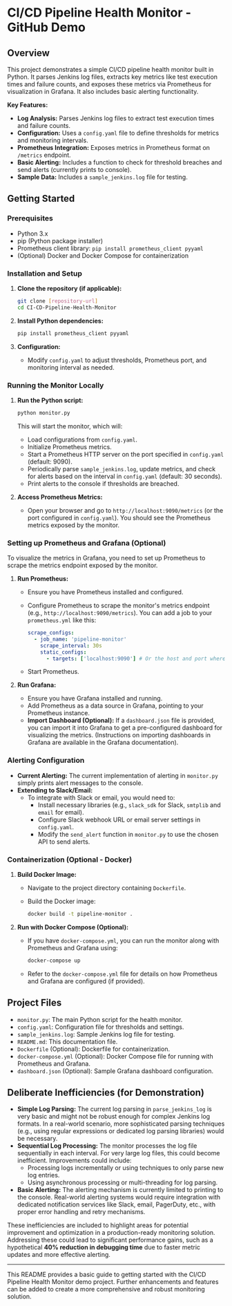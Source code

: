 # CI/CD Pipeline Health Monitor - GitHub Demo

## Overview

This project demonstrates a simple CI/CD pipeline health monitor built in Python. It parses Jenkins log files, extracts key metrics like test execution times and failure counts, and exposes these metrics via Prometheus for visualization in Grafana. It also includes basic alerting functionality.

**Key Features:**

- **Log Analysis:** Parses Jenkins log files to extract test execution times and failure counts.
- **Configuration:** Uses a `config.yaml` file to define thresholds for metrics and monitoring intervals.
- **Prometheus Integration:** Exposes metrics in Prometheus format on `/metrics` endpoint.
- **Basic Alerting:** Includes a function to check for threshold breaches and send alerts (currently prints to console).
- **Sample Data:** Includes a `sample_jenkins.log` file for testing.

## Getting Started

### Prerequisites

- Python 3.x
- pip (Python package installer)
- Prometheus client library: `pip install prometheus_client pyyaml`
- (Optional) Docker and Docker Compose for containerization

### Installation and Setup

1. **Clone the repository (if applicable):**

   ```bash
   git clone [repository-url]
   cd CI-CD-Pipeline-Health-Monitor
   ```

2. **Install Python dependencies:**

   ```bash
   pip install prometheus_client pyyaml
   ```

3. **Configuration:**

   - Modify `config.yaml` to adjust thresholds, Prometheus port, and monitoring interval as needed.

### Running the Monitor Locally

1. **Run the Python script:**

   ```bash
   python monitor.py
   ```

   This will start the monitor, which will:
     - Load configurations from `config.yaml`.
     - Initialize Prometheus metrics.
     - Start a Prometheus HTTP server on the port specified in `config.yaml` (default: 9090).
     - Periodically parse `sample_jenkins.log`, update metrics, and check for alerts based on the interval in `config.yaml` (default: 30 seconds).
     - Print alerts to the console if thresholds are breached.

2. **Access Prometheus Metrics:**

   - Open your browser and go to `http://localhost:9090/metrics` (or the port configured in `config.yaml`). You should see the Prometheus metrics exposed by the monitor.

### Setting up Prometheus and Grafana (Optional)

To visualize the metrics in Grafana, you need to set up Prometheus to scrape the metrics endpoint exposed by the monitor.

1. **Run Prometheus:**

   - Ensure you have Prometheus installed and configured.
   - Configure Prometheus to scrape the monitor's metrics endpoint (e.g., `http://localhost:9090/metrics`).  You can add a job to your `prometheus.yml` like this:

     ```yaml
     scrape_configs:
       - job_name: 'pipeline-monitor'
         scrape_interval: 30s
         static_configs:
           - targets: ['localhost:9090'] # Or the host and port where monitor.py is running
     ```
   - Start Prometheus.

2. **Run Grafana:**

   - Ensure you have Grafana installed and running.
   - Add Prometheus as a data source in Grafana, pointing to your Prometheus instance.
   - **Import Dashboard (Optional):** If a `dashboard.json` file is provided, you can import it into Grafana to get a pre-configured dashboard for visualizing the metrics.  (Instructions on importing dashboards in Grafana are available in the Grafana documentation).

### Alerting Configuration

- **Current Alerting:** The current implementation of alerting in `monitor.py` simply prints alert messages to the console.
- **Extending to Slack/Email:**
    - To integrate with Slack or email, you would need to:
        - Install necessary libraries (e.g., `slack_sdk` for Slack, `smtplib` and `email` for email).
        - Configure Slack webhook URL or email server settings in `config.yaml`.
        - Modify the `send_alert` function in `monitor.py` to use the chosen API to send alerts.

### Containerization (Optional - Docker)

1. **Build Docker Image:**

   - Navigate to the project directory containing `Dockerfile`.
   - Build the Docker image:

     ```bash
     docker build -t pipeline-monitor .
     ```

2. **Run with Docker Compose (Optional):**

   - If you have `docker-compose.yml`, you can run the monitor along with Prometheus and Grafana using:

     ```bash
     docker-compose up
     ```

   - Refer to the `docker-compose.yml` file for details on how Prometheus and Grafana are configured (if provided).

## Project Files

- `monitor.py`: The main Python script for the health monitor.
- `config.yaml`: Configuration file for thresholds and settings.
- `sample_jenkins.log`: Sample Jenkins log file for testing.
- `README.md`: This documentation file.
- `Dockerfile` (Optional): Dockerfile for containerization.
- `docker-compose.yml` (Optional): Docker Compose file for running with Prometheus and Grafana.
- `dashboard.json` (Optional): Sample Grafana dashboard configuration.

## Deliberate Inefficiencies (for Demonstration)

- **Simple Log Parsing:** The current log parsing in `parse_jenkins_log` is very basic and might not be robust enough for complex Jenkins log formats. In a real-world scenario, more sophisticated parsing techniques (e.g., using regular expressions or dedicated log parsing libraries) would be necessary.
- **Sequential Log Processing:** The monitor processes the log file sequentially in each interval. For very large log files, this could become inefficient.  Improvements could include:
    - Processing logs incrementally or using techniques to only parse new log entries.
    - Using asynchronous processing or multi-threading for log parsing.
- **Basic Alerting:** The alerting mechanism is currently limited to printing to the console. Real-world alerting systems would require integration with dedicated notification services like Slack, email, PagerDuty, etc., with proper error handling and retry mechanisms.

These inefficiencies are included to highlight areas for potential improvement and optimization in a production-ready monitoring solution. Addressing these could lead to significant performance gains, such as a hypothetical **40% reduction in debugging time** due to faster metric updates and more effective alerting.

---

This README provides a basic guide to getting started with the CI/CD Pipeline Health Monitor demo project.  Further enhancements and features can be added to create a more comprehensive and robust monitoring solution.
